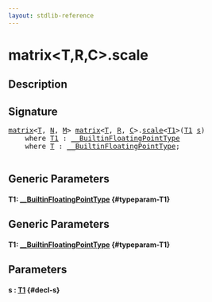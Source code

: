 ```yaml
---
layout: stdlib-reference
---
```


# matrix\<T,R,C\>\.scale

## Description





## Signature 

<pre>
<a href="/stdlib-reference/types/matrix/index" class="code_type">matrix</a>&lt;<a href="/stdlib-reference/types/matrix/T" class="code_type">T</a>, <a href="/stdlib-reference/types/matrix/index#decl-N" class="code_var">N</a>, <a href="/stdlib-reference/types/matrix/index#decl-M" class="code_var">M</a>&gt; <a href="/stdlib-reference/types/matrix/index" class="code_type">matrix</a>&lt;<a href="/stdlib-reference/types/matrix/T" class="code_type">T</a>, <a href="/stdlib-reference/types/matrix/index#decl-R" class="code_var">R</a>, <a href="/stdlib-reference/types/matrix/index#decl-C" class="code_var">C</a>&gt;.<a href="/stdlib-reference/types/matrix/scale">scale</a>&lt;<a href="/stdlib-reference/types/matrix/scale#typeparam-T1" class="code_type">T1</a>&gt;(<a href="/stdlib-reference/types/matrix/scale#typeparam-T1" class="code_type">T1</a> <a href="/stdlib-reference/types/matrix/scale#decl-s" class="code_param">s</a>)
    <span class='code_keyword'>where</span> <a href="/stdlib-reference/types/matrix/scale#typeparam-T1" class="code_type">T1</a> : <a href="/stdlib-reference/interfaces/BuiltinFloatingPointType/index" class="code_type">__BuiltinFloatingPointType</a>
    <span class='code_keyword'>where</span> <a href="/stdlib-reference/types/matrix/T" class="code_type">T</a> : <a href="/stdlib-reference/interfaces/BuiltinFloatingPointType/index" class="code_type">__BuiltinFloatingPointType</a>;

</pre>

## Generic Parameters

#### T1: [\_\_BuiltinFloatingPointType](/stdlib-reference/interfaces/BuiltinFloatingPointType/index) {#typeparam-T1}

## Generic Parameters

#### T1: [\_\_BuiltinFloatingPointType](/stdlib-reference/interfaces/BuiltinFloatingPointType/index) {#typeparam-T1}

## Parameters

#### s  : [T1](/stdlib-reference/types/matrix/scale#typeparam-T1) {#decl-s}

